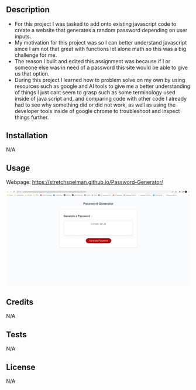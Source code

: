 # <Password-Generator>

## Description
- For this project I was tasked to add onto existing javascript code to create a website that generates a random password depending on user inputs.
- My motivation for this project was so I can better understand javascript since I am not that great with functions let alone math so this was a big challenge for me.
- The reason I built and edited this assignment was because if I or someone else was in need of a password this site would be able to give us that option.
- During this project I learned how to problem solve on my own by using resources such as google and AI tools to give me a better understanding of things I just cant seem to grasp such as some terminology used inside of java script and, and comparing code with other code I already had to see why something did or did not work, as well as using the developer tools inside of google chrome to troubleshoot and inspect things further.

## Installation
N/A

## Usage
Webpage: https://stretchspelman.github.io/Password-Generator/

![Alttext](/Assets/03-Screenshot.png)

## Credits
N/A

## Tests
N/A

## License 
N/A